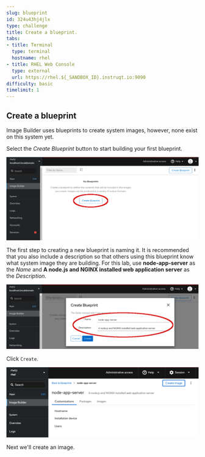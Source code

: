 ```yaml
---
slug: blueprint
id: 324u43hj4jlx
type: challenge
title: Create a blueprint.
tabs:
- title: Terminal
  type: terminal
  hostname: rhel
- title: RHEL Web Console
  type: external
  url: https://rhel.${_SANDBOX_ID}.instruqt.io:9090
difficulty: basic
timelimit: 1
---
```

## Create a blueprint

Image Builder uses blueprints to create system images, however, none exist on this system  yet.

Select the *Create Blueprint* button to start building your first blueprint.

![Select Create Blueprint](../assets/Create-Blueprint.png)

The first step to creating a new blueprint is naming it.  It is recommended that you also include a description so that others using this blueprint know what system image they are building.  For this lab, use __node-app-server__ as the *Name* and __A node.js and NGINX installed web application server__ as the *Description*.

![Name Your Blueprint](../assets/Create-blueprint-dialog.png)

Click `Create`.

![blueprint](../assets/blueprint.png)

Next we'll create an image.
